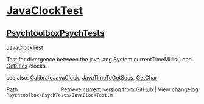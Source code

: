 # [JavaClockTest](JavaClockTest)
## [Psychtoolbox](Psychtoolbox)[PsychTests](PsychTests)

[JavaClockTest](JavaClockTest)  
  
Test for divergence between the java.lang.System.currentTimeMillis() and  
[GetSecs](GetSecs) clocks.    
  
see also: [CalibrateJavaClock](CalibrateJavaClock), [JavaTimeToGetSecs](JavaTimeToGetSecs), [GetChar](GetChar)  




<div class="code_header" style="text-align:right;">
  <span style="float:left;">Path&nbsp;&nbsp;</span> <span class="counter">Retrieve <a href=
  "https://raw.github.com/Psychtoolbox-3/Psychtoolbox-3/beta/Psychtoolbox/PsychTests/JavaClockTest.m">current version from GitHub</a> | View <a href=
  "https://github.com/Psychtoolbox-3/Psychtoolbox-3/commits/beta/Psychtoolbox/PsychTests/JavaClockTest.m">changelog</a></span>
</div>
<div class="code">
  <code>Psychtoolbox/PsychTests/JavaClockTest.m</code>
</div>

